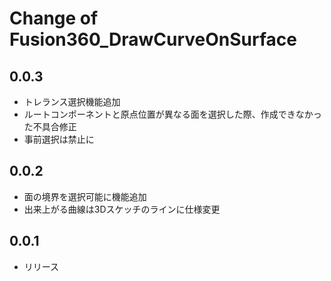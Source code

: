 # Change of Fusion360_DrawCurveOnSurface

## 0.0.3
+ トレランス選択機能追加
+ ルートコンポーネントと原点位置が異なる面を選択した際、作成できなかった不具合修正
+ 事前選択は禁止に

## 0.0.2
+ 面の境界を選択可能に機能追加
+ 出来上がる曲線は3Dスケッチのラインに仕様変更

## 0.0.1
+ リリース